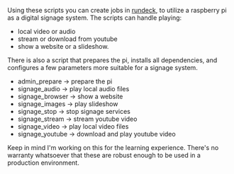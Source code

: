 Using these scripts you can create jobs in [rundeck](https://github.com/rundeck/rundeck), to utilize a raspberry pi as a digital signage system. The scripts can handle playing:

- local video or audio
- stream or download from youtube
- show a website or a slideshow. 

There is also a script that prepares the pi, installs all dependencies, and configures a few parameters more suitable for a signage system.

- admin_prepare -> prepare the pi
- signage_audio -> play local audio files
- signage_browser -> show a website
- signage_images -> play slideshow
- signage_stop -> stop signage services
- signage_stream -> stream youtube video
- signage_video -> play local video files
- signage_youtube -> download and play youtube video

Keep in mind I'm working on this for the learning experience. There's no warranty whatsoever that these are robust enough to be used in a production environment.
